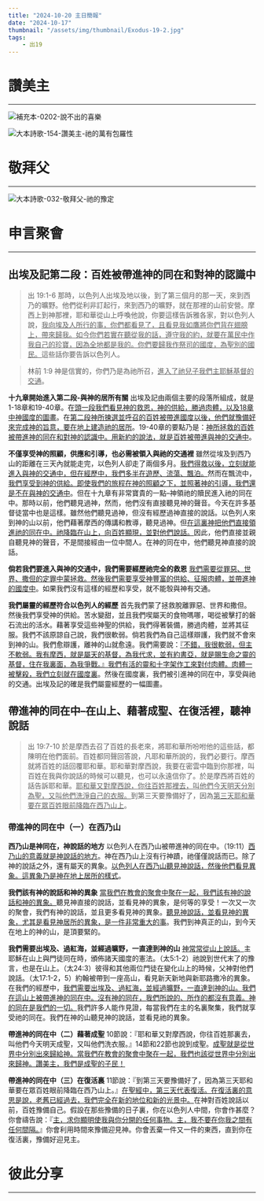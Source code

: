 ```yaml
---
title: "2024-10-20 主日簡報"
date: "2024-10-17"
thumbnail: "/assets/img/thumbnail/Exodus-19-2.jpg"
tags:
    - 出19
---
```


# 讚美主
___

![補充本-0202-說不出的喜樂](/assets/img/hymns/hymn-supplement-202.jpg "補充本-0202-說不出的喜樂")

![大本詩歌-154-讚美主-祂的萬有包羅性](/assets/img/hymns/hymn-154.jpg "大本詩歌-154-讚美主-祂的萬有包羅性")

# 敬拜父
___

![大本詩歌-032-敬拜父-祂的豫定](/assets/img/hymns/hymn-32.jpg "大本詩歌-032-敬拜父-祂的豫定")

# 申言聚會
___

## 出埃及記第二段：百姓被帶進神的同在和對神的認識中

> 出 19:1-6 那時，以色列人出埃及地以後，到了第三個月的那一天，來到西乃的曠野。他們從利非訂起行，來到西乃的曠野，就在那裡的山前安營。摩西上到神那裡，耶和華從山上呼喚他說，你要這樣告訴雅各家，對以色列人說，<u>我向埃及人所行的事，你們都看見了，且看見我如鷹將你們背在翅膀上，帶來歸我。如今你們若實在聽從我的話，遵守我的約，就要在萬民中作我自己的珍寶，因為全地都是我的。你們要歸我作祭司的國度，為聖別的國民。</u>這些話你要告訴以色列人。

> 林前 1:9  神是信實的，你們乃是為祂所召，<u>進入了祂兒子我們主耶穌基督的交通</u>。

**十九章開始進入第二段-與神的居所有關** 出埃及記由兩個主要的段落所組成，就是1-18章和19-40章。在<u>頭一段我們看見神的救恩，神的供給，勝過肉體，以及18章中神國度的圖畫</u>。在<u>第二段</u><u>神所揀選並呼召的百姓被帶進國度以後，他們就豫備好來完成神的旨意，要在地上建造祂的居所</u>。19-40章的要點乃是：<u>神所拯救的百姓被帶進神的同在和對神的認識中。用新約的說法，就是百姓被帶進與神的交通中</u>。

**不僅享受神的照顧，供應和引導，也必需被領入與祂的交通裡** 雖然從埃及到西乃山的距離在三天內就能走完，以色列人卻走了兩個多月。<u>我們得救以後，立刻就能進入與神的交通中，但在經歷中，我們多半在遊歷、流蕩、飄泊。</u>然而在飄流中，<u>我們享受到神的供給。即使我們的旅程在神的照顧之下，並照著神的引導，</u><u>我們還是不在與神的交通中</u>。但在十九章有非常寶貴的一點–神領祂的贖民進入祂的同在中。那時以前，他們聽見過神，然而，他們沒有直接聽見神的聲音。今天在許多基督徒當中也是這樣。雖然他們聽見過神，但沒有經歷過神直接的說話。以色列人來到神的山以前，他們藉著摩西的傳講和教導，聽見過神。但<u>在這裏神把他們直接領進祂的同在中。祂降臨在山上，向百姓顯現，並對他們說話。</u>因此，他們直接並親自聽見神的聲音，不是間接經由一位中間人。在神的同在中，他們聽見神直接的說話。

**倘若我們要進入與神的交通中，我們需要經歷祂完全的救恩** <u>我們需要從罪惡、世界、撒但的定罪中蒙拯救。然後我們需要享受神豐富的供給、征服肉體，並帶進神的國度中</u>。如果我們沒有這樣的經歷和享受，就不能彀與神有交通。

**我們屬靈的經歷符合以色列人的經歷** 首先我們蒙了拯救脫離罪惡、世界和撒但。然後我們享受神的供給。苦水變甜，並且我們喫屬天的食物嗎哪，喝從被擊打的磐石流出的活水。藉著享受這些神聖的供給，我們得著裝備，勝過肉體，並將其征服。我們不該原諒自己說，我們很軟弱。倘若我們為自己這樣辯護，我們就不會來到神的山。我們愈辯護，離神的山就愈遠。我們需要說：<u>『不錯，我很軟弱，但主不軟弱。我有摩西，就是屬天的基督，為我代求，並有約書亞，就是賜生命之靈的基督，住在我</u><u>裏</u><u>面，為我爭戰。』我們有活的靈和十字架作工來對付肉體。肉體一被擊殺，我們立刻就在國度</u><u>裏</u>。然後在國度裏，我們被引進神的同在中，享受與祂的交通。出埃及記的確是我們屬靈經歷的一幅圖畫。

## 帶進神的同在中–在山上、藉著成聖、在復活裡，聽神說話

> 出 19:7-10  於是摩西去召了百姓的長老來，將耶和華所吩咐他的這些話，都陳明在他們面前。百姓都同聲回答說，凡耶和華所說的，我們必要行。摩西就將百姓的話回覆耶和華。耶和華對摩西說，我要在密雲中臨到你那裡，叫百姓在我與你說話的時候可以聽見，也可以永遠信你了。於是摩西將百姓的話告訴耶和華。<u>耶和華又對摩西說，</u><u>你往百姓那</u><u>裡</u><u>去，叫他們今天明天分別為聖，又叫他們洗淨自己的衣服。</u>到第三天要豫備好了，因為<u>第三天耶和華要在眾百姓眼前降臨在西乃山上</u>。

### 帶進神的同在中（一）在西乃山

**西乃山是神同在，神說話的地方** 以色列人在西乃山被帶進神的同在中。（19:11）<u>西乃山的意義就是神說話的地方</u>。神在西乃山上沒有行神蹟，祂僅僅說話而已。除了神的說話之外，還有屬天的異象。<u>以色列人</u><u>在西乃山</u><u>聽見神說話，然後他們看見異象。這異象乃是神在地上居所的樣式</u>。

**我們該有神的說話和神的異象** <u>當我們在教會的聚會中聚在一起，我們該有神的說話和神的異象。</u>聽見神直接的說話，並看見神的異象，是何等的享受！一次又一次的聚會，我們有神的說話，並且更多看見神的異象。<u>聽見神說話，並看見神的異象，尤其是看見神居所的異象，是一件非常重大的事</u>。我們到神真正的山，到今天在地上的神的山，是頂要緊的。

**我們需要出埃及、過紅海，並經過曠野，一直達到神的山**  <u>神常常從山上說話。</u>主耶穌在山上與門徒同在時，頒佈諸天國度的憲法。（太5:1-2）祂說到世代末了的豫言，也是在山上。（太24:3）彼得和其他兩位門徒在變化山上的時候，父神對他們說話。（太17:1-2，5）約翰被帶到一座高山，看見新天新地與新耶路撒冷的異象。在我們的經歷中，<u>我們需要出埃及、過紅海，並經過曠野，一直達到神的山。我們在這山上被帶進神的同在中。沒有神的同在，我們所說的、所作的都沒有意義。神的同在是我們的一切。</u>我們許多人能作見證，每當我們在主的名裏聚集，我們就享受祂的同在。我們在神的山聽見神的說話，並看見祂的異象。

**帶進神的同在中（二）藉著成聖** 10節說：『耶和華又對摩西說，你往百姓那裏去，叫他們今天明天成聖，又叫他們洗衣服。』14節和22節也說到成聖。<u>成聖就是從世界中分別出來歸給神。當我們在教會的聚會中聚在一起，我們也該從世界中分別出來歸神。讚美主，我們是成聖的子民！</u>

**帶進神的同在中（三）在復活裏** 11節說：『到第三天要豫備好了，因為第三天耶和華要在眾百姓眼前降臨在西乃山上。』<u>在聖經中，第三天代表復活。在復活</u><u>裏</u><u>的意思是說，老舊已經過去，我們完全在新的地位和新的光景中。</u>在神對百姓說話以前，百姓豫備自己。假設在那些豫備的日子裏，你在以色列人中間，你會作甚麼？你會禱告說：『<u>主，求你顯明使我與你分開的任何事物。主，我不要在你我之間有任何間隔。</u>』你會利用時間來豫備迎見神。你會丟棄一件又一件的東西，直到你在復活裏，豫備好迎見主。

# 彼此分享
___